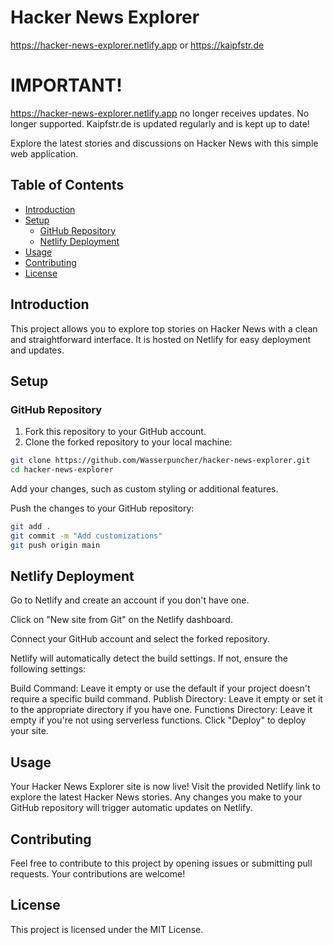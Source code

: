 # Hacker News Explorer

https://hacker-news-explorer.netlify.app or https://kaipfstr.de

# IMPORTANT!

https://hacker-news-explorer.netlify.app no longer receives updates. No longer supported. 
Kaipfstr.de is updated regularly and is kept up to date!

Explore the latest stories and discussions on Hacker News with this simple web application.

## Table of Contents

- [Introduction](#introduction)
- [Setup](#setup)
  - [GitHub Repository](#github-repository)
  - [Netlify Deployment](#netlify-deployment)
- [Usage](#usage)
- [Contributing](#contributing)
- [License](#license)

## Introduction

This project allows you to explore top stories on Hacker News with a clean and straightforward interface. It is hosted on Netlify for easy deployment and updates.

## Setup

### GitHub Repository

1. Fork this repository to your GitHub account.
2. Clone the forked repository to your local machine:

```bash
git clone https://github.com/Wasserpuncher/hacker-news-explorer.git
cd hacker-news-explorer
```

Add your changes, such as custom styling or additional features.

Push the changes to your GitHub repository:
```bash
git add .
git commit -m "Add customizations"
git push origin main
```

## Netlify Deployment
Go to Netlify and create an account if you don't have one.

Click on "New site from Git" on the Netlify dashboard.

Connect your GitHub account and select the forked repository.

Netlify will automatically detect the build settings. If not, ensure the following settings:

Build Command: Leave it empty or use the default if your project doesn't require a specific build command.
Publish Directory: Leave it empty or set it to the appropriate directory if you have one.
Functions Directory: Leave it empty if you're not using serverless functions.
Click "Deploy" to deploy your site.

## Usage
Your Hacker News Explorer site is now live! Visit the provided Netlify link to explore the latest Hacker News stories. Any changes you make to your GitHub repository will trigger automatic updates on Netlify.

## Contributing
Feel free to contribute to this project by opening issues or submitting pull requests. Your contributions are welcome!

## License
This project is licensed under the MIT License.



